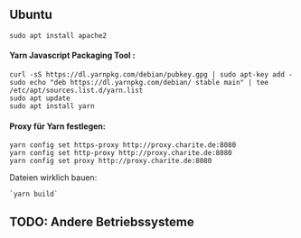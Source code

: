 ## Ubuntu 
`sudo apt install apache2`

#### Yarn Javascript Packaging Tool : 

    curl -sS https://dl.yarnpkg.com/debian/pubkey.gpg | sudo apt-key add -
    sudo echo "deb https://dl.yarnpkg.com/debian/ stable main" | tee /etc/apt/sources.list.d/yarn.list
    sudo apt update
    sudo apt install yarn



#### Proxy für Yarn festlegen: 
    
    yarn config set https-proxy http://proxy.charite.de:8080
    yarn config set http-proxy http://proxy.charite.de:8080
    yarn config set proxy http://proxy.charite.de:8080
    


Dateien wirklich bauen:

	`yarn build`


## TODO: Andere Betriebssysteme